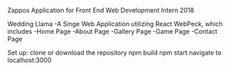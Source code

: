 Zappos Application for Front End Web Development Intern 2018

Wedding Llama -A Singe Web Application utilizing React WebPeck, which includes
-Home Page
-About Page
-Gallery Page
-Game Page
-Contact Page

Set up:
  clone or download the repository
  npm build
  npm start
  navigate to localhost:3000